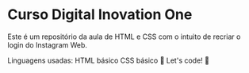 # Curso Digital Inovation One

Este é um repositório da aula de HTML e CSS com o intuito de recriar o login do Instagram Web.

Linguagens usadas:
HTML básico
CSS básico
🚀 Let's code! 🚀
